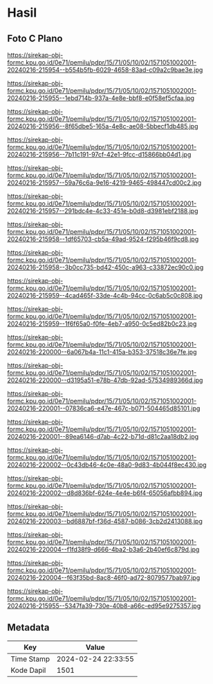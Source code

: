 # Hasil

## Foto C Plano

https://sirekap-obj-formc.kpu.go.id/0e71/pemilu/pdpr/15/71/05/10/02/1571051002001-20240216-215954--b554b5fb-6029-4658-83ad-c09a2c9bae3e.jpg

https://sirekap-obj-formc.kpu.go.id/0e71/pemilu/pdpr/15/71/05/10/02/1571051002001-20240216-215955--1ebd714b-937a-4e8e-bbf8-e0f58ef5cfaa.jpg

https://sirekap-obj-formc.kpu.go.id/0e71/pemilu/pdpr/15/71/05/10/02/1571051002001-20240216-215956--8f65dbe5-165a-4e8c-ae08-5bbecf1db485.jpg

https://sirekap-obj-formc.kpu.go.id/0e71/pemilu/pdpr/15/71/05/10/02/1571051002001-20240216-215956--7b11c191-97cf-42e1-9fcc-d15866bb04d1.jpg

https://sirekap-obj-formc.kpu.go.id/0e71/pemilu/pdpr/15/71/05/10/02/1571051002001-20240216-215957--59a76c6a-9e16-4219-9465-498447cd00c2.jpg

https://sirekap-obj-formc.kpu.go.id/0e71/pemilu/pdpr/15/71/05/10/02/1571051002001-20240216-215957--291bdc4e-4c33-451e-b0d8-d3981ebf2188.jpg

https://sirekap-obj-formc.kpu.go.id/0e71/pemilu/pdpr/15/71/05/10/02/1571051002001-20240216-215958--1df65703-cb5a-49ad-9524-f295b46f9cd8.jpg

https://sirekap-obj-formc.kpu.go.id/0e71/pemilu/pdpr/15/71/05/10/02/1571051002001-20240216-215958--3b0cc735-bd42-450c-a963-c33872ec90c0.jpg

https://sirekap-obj-formc.kpu.go.id/0e71/pemilu/pdpr/15/71/05/10/02/1571051002001-20240216-215959--4cad465f-33de-4c4b-94cc-0c6ab5c0c808.jpg

https://sirekap-obj-formc.kpu.go.id/0e71/pemilu/pdpr/15/71/05/10/02/1571051002001-20240216-215959--1f6f65a0-f0fe-4eb7-a950-0c5ed82b0c23.jpg

https://sirekap-obj-formc.kpu.go.id/0e71/pemilu/pdpr/15/71/05/10/02/1571051002001-20240216-220000--6a067b4a-11c1-415a-b353-37518c36e7fe.jpg

https://sirekap-obj-formc.kpu.go.id/0e71/pemilu/pdpr/15/71/05/10/02/1571051002001-20240216-220000--d3195a51-e78b-47db-92ad-57534989366d.jpg

https://sirekap-obj-formc.kpu.go.id/0e71/pemilu/pdpr/15/71/05/10/02/1571051002001-20240216-220001--07836ca6-e47e-467c-b071-504465d85101.jpg

https://sirekap-obj-formc.kpu.go.id/0e71/pemilu/pdpr/15/71/05/10/02/1571051002001-20240216-220001--89ea6146-d7ab-4c22-b71d-d81c2aa18db2.jpg

https://sirekap-obj-formc.kpu.go.id/0e71/pemilu/pdpr/15/71/05/10/02/1571051002001-20240216-220002--0c43db46-4c0e-48a0-9d83-4b044f8ec430.jpg

https://sirekap-obj-formc.kpu.go.id/0e71/pemilu/pdpr/15/71/05/10/02/1571051002001-20240216-220002--d8d836bf-624e-4e4e-b6f4-65056afbb894.jpg

https://sirekap-obj-formc.kpu.go.id/0e71/pemilu/pdpr/15/71/05/10/02/1571051002001-20240216-220003--bd6887bf-f36d-4587-b086-3cb2d2413088.jpg

https://sirekap-obj-formc.kpu.go.id/0e71/pemilu/pdpr/15/71/05/10/02/1571051002001-20240216-220004--f1fd38f9-d666-4ba2-b3a6-2b40ef6c879d.jpg

https://sirekap-obj-formc.kpu.go.id/0e71/pemilu/pdpr/15/71/05/10/02/1571051002001-20240216-220004--f63f35bd-8ac8-46f0-ad72-8079577bab97.jpg

https://sirekap-obj-formc.kpu.go.id/0e71/pemilu/pdpr/15/71/05/10/02/1571051002001-20240216-215955--5347fa39-730e-40b8-a66c-ed95e9275357.jpg


## Metadata

| Key        | Value               |
| ---------- | ------------------- |
| Time Stamp | 2024-02-24 22:33:55 |
| Kode Dapil | 1501                |



